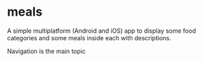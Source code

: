 # meals

A simple multiplatform (Android and iOS) app to display some food categories and some meals inside each with descriptions.

Navigation is the main topic 


